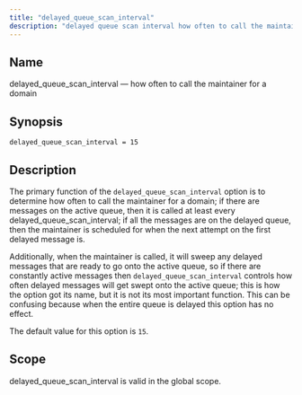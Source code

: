 ```yaml
---
title: "delayed_queue_scan_interval"
description: "delayed queue scan interval how often to call the maintainer for a domain delayed queue scan interval 15 The primary function of the delayed queue scan interval option is to determine how often to call the maintainer for a domain if there are messages on the active queue then it..."
---
```


<a name="conf.ref.delayed_queue_scan_interval"></a> 
## Name

delayed_queue_scan_interval — how often to call the maintainer for a domain

## Synopsis

`delayed_queue_scan_interval = 15`

<a name="idp8829520"></a> 
## Description

The primary function of the `delayed_queue_scan_interval` option is to determine how often to call the maintainer for a domain; if there are messages on the active queue, then it is called at least every delayed_queue_scan_interval; if all the messages are on the delayed queue, then the maintainer is scheduled for when the next attempt on the first delayed message is.

Additionally, when the maintainer is called, it will sweep any delayed messages that are ready to go onto the active queue, so if there are constantly active messages then `delayed_queue_scan_interval` controls how often delayed messages will get swept onto the active queue; this is how the option got its name, but it is not its most important function. This can be confusing because when the entire queue is delayed this option has no effect.

The default value for this option is `15`.

<a name="idp8834128"></a> 
## Scope

delayed_queue_scan_interval is valid in the global scope.